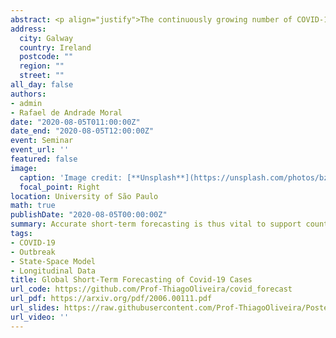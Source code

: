 ```yaml
---
abstract: <p align="justify">The continuously growing number of COVID-19 cases pressures healthcare services worldwide. Accurate short-term forecasting is thus vital to support country-level policy making. The strategies adopted by countries to combat the pandemic vary, generating different uncertainty levels about the actual number of cases. Accounting for the hierarchical structure of the data and accommodating extra-variability is therefore fundamental. We introduce a new modelling framework to describe the course of the pandemic with great accuracy, and provide short-term daily forecasts for every country in the world. We show that our model generates highly accurate forecasts up to six days ahead, and use estimated model components to cluster countries based on recent events. We introduce statistical novelty in terms of modelling the autoregressive parameter as a function of time, increasing predictive power and flexibility to adapt to each country. Our model can also be used to forecast the number of deaths, study the effects of covariates (such as lockdown policies), and generate forecasts for smaller regions within countries. Consequently, it has strong implications for global planning and decision making. We constantly update forecasts and make all results freely available to any country in the world through an online Shiny dashboard.</p>
address:
  city: Galway 
  country: Ireland
  postcode: ""
  region: ""
  street: ""
all_day: false
authors: 
- admin
- Rafael de Andrade Moral
date: "2020-08-05T011:00:00Z"
date_end: "2020-08-05T12:00:00Z"
event: Seminar
event_url: ''
featured: false
image:
  caption: 'Image credit: [**Unsplash**](https://unsplash.com/photos/bzdhc5b3Bxs)'
  focal_point: Right
location: University of São Paulo
math: true
publishDate: "2020-08-05T00:00:00Z"
summary: Accurate short-term forecasting is thus vital to support country-level policy making during COVID-19 outbreak
tags:
- COVID-19
- Outbreak
- State-Space Model
- Longitudinal Data
title: Global Short-Term Forecasting of Covid-19 Cases
url_code: https://github.com/Prof-ThiagoOliveira/covid_forecast
url_pdf: https://arxiv.org/pdf/2006.00111.pdf
url_slides: https://raw.githubusercontent.com/Prof-ThiagoOliveira/Poster-and-Seminars/master/Seminars/2020/covid-19Seminar2020.pdf
url_video: ''
---
```

